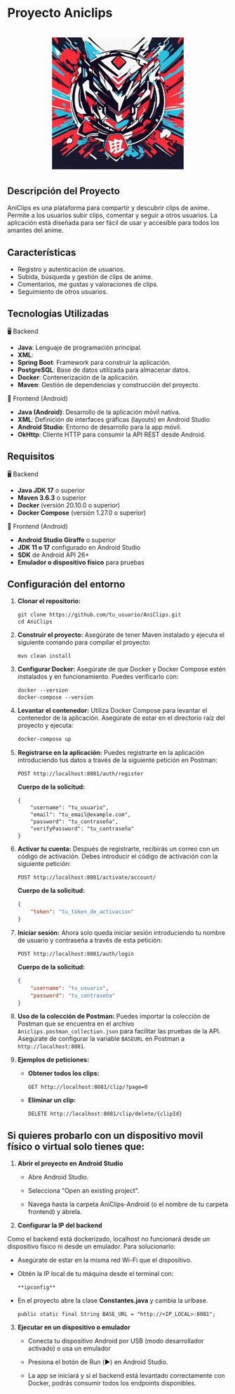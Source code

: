 # Proyecto Aniclips

<h1 align="center">
    <img src="https://github.com/DavidSevillano/AniClips/blob/main/logo.jpg" alt="logo_animalia"  width="300" height="300">
</h1>

## Descripción del Proyecto

AniClips es una plataforma para compartir y descubrir clips de anime. Permite a los usuarios subir clips, comentar y seguir a otros usuarios. La aplicación está diseñada para ser fácil de usar y accesible para todos los amantes del anime.

## Características

   - Registro y autenticación de usuarios.
   - Subida, búsqueda y gestión de clips de anime.
   - Comentarios, me gustas y valoraciones de clips.
   - Seguimiento de otros usuarios.
     
## Tecnologías Utilizadas

   🖥️ Backend
   
   - **Java**: Lenguaje de programación principal.
   - **XML**:
   - **Spring Boot**: Framework para construir la aplicación.
   - **PostgreSQL**: Base de datos utilizada para almacenar datos.
   - **Docker**: Contenerización de la aplicación.
   - **Maven**: Gestión de dependencias y construcción del proyecto.

   📱 Frontend (Android)

   - **Java (Android)**: Desarrollo de la aplicación móvil nativa.
   - **XML**: Definición de interfaces gráficas (layouts) en Android Studio
   - **Android Studio**: Entorno de desarrollo para la app móvil.
   - **OkHttp**: Cliente HTTP para consumir la API REST desde Android.

## Requisitos

   🖥️ Backend

   - **Java JDK 17** o superior
   - **Maven 3.6.3** o superior
   - **Docker** (versión 20.10.0 o superior)
   - **Docker Compose** (versión 1.27.0 o superior)

   📱 Frontend (Android)

   - **Android Studio Giraffe** o superior
   - **JDK 11 o 17** configurado en Android Studio
   - **SDK** de Android API 26+
   - **Emulador o dispositivo físico** para pruebas

## Configuración del entorno

1. **Clonar el repositorio:**
   ```
   git clone https://github.com/tu_usuario/AniClips.git
   cd AniClips
   ```

2. **Construir el proyecto:**
   Asegúrate de tener Maven instalado y ejecuta el siguiente comando para compilar el proyecto:
   ```
   mvn clean install
   ```

3. **Configurar Docker:**
   Asegúrate de que Docker y Docker Compose estén instalados y en funcionamiento. Puedes verificarlo con:
   ```
   docker --version
   docker-compose --version
   ```

4. **Levantar el contenedor:**
   Utiliza Docker Compose para levantar el contenedor de la aplicación. Asegúrate de estar en el directorio raíz del proyecto y ejecuta:
   ```bash
   docker-compose up
   ```

5. **Registrarse en la aplicación:**
   Puedes registrarte en la aplicación introduciendo tus datos a través de la siguiente petición en Postman:
   ```
   POST http://localhost:8081/auth/register
   ```

   **Cuerpo de la solicitud:**
   ```
   {
       "username": "tu_usuario",
       "email": "tu_email@example.com",
       "password": "tu_contraseña",
       "verifyPassword": "tu_contraseña"
   }
   ```

6. **Activar tu cuenta:**
   Después de registrarte, recibirás un correo con un código de activación. Debes introducir el código de activación con la siguiente petición:
   ```
   POST http://localhost:8081/activate/account/
   ```

   **Cuerpo de la solicitud:**
   ```json
   {
       "token": "tu_token_de_activacion"
   }
   ```

7. **Iniciar sesión:**
   Ahora solo queda iniciar sesión introduciendo tu nombre de usuario y contraseña a través de esta petición:
   ```
   POST http://localhost:8081/auth/login
   ```

   **Cuerpo de la solicitud:**
   ```json
   {
       "username": "tu_usuario",
       "password": "tu_contraseña"
   }
   ```

8. **Uso de la colección de Postman:**
   Puedes importar la colección de Postman que se encuentra en el archivo `Aniclips.postman_collection.json` para facilitar las pruebas de la API. Asegúrate de configurar la variable `BASEURL` en Postman a `http://localhost:8081`.

9. **Ejemplos de peticiones:**
    - **Obtener todos los clips:**
      ```
      GET http://localhost:8081/clip/?page=0
      ```

    - **Eliminar un clip:**
      ```
      DELETE http://localhost:8081/clip/delete/{clipId}

## Si quieres probarlo con un dispositivo movil físico o virtual solo tienes que:

1. **Abrir el proyecto en Android Studio**

    - Abre Android Studio.

    - Selecciona "Open an existing project".

    - Navega hasta la carpeta AniClips-Android (o el nombre de tu carpeta frontend) y ábrela.
  
2. **Configurar la IP del backend**

Como el backend está dockerizado, localhost no funcionará desde un dispositivo físico ni desde un emulador. Para solucionarlo:

   - Asegúrate de estar en la misma red Wi-Fi que el dispositivo.
     
   - Obtén la IP local de tu máquina desde el terminal con:
        ```
     **ipconfig**
        ```

   - En el proyecto abre la clase **Constantes.java** y cambia la urlbase.
        ```
     public static final String BASE_URL = "http://<IP_LOCAL>:8081";
        ```

3. **Ejecutar en un dispositivo o emulador**

   - Conecta tu dispositivo Android por USB (modo desarrollador activado) o usa un emulador
     
   - Presiona el botón de Run (▶️) en Android Studio.
     
   - La app se iniciará y si el backend está levantado correctamente con Docker, podrás consumir todos los endpoints disponibles.

